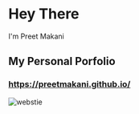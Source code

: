 # Hey There

I'm Preet Makani

## My Personal Porfolio 

### https://preetmakani.github.io/

![webstie](https://user-images.githubusercontent.com/40505135/105565474-f0ffbe80-5cf4-11eb-9180-1062925ba575.png)

